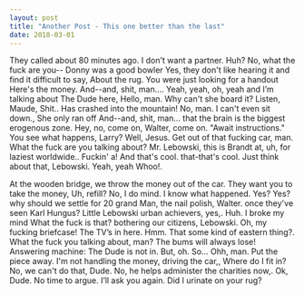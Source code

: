 ```yaml
---
layout: post
title: "Another Post - This one better than the last"
date: 2018-03-01
---
```


They called about 80 minutes ago. I don't want a partner. Huh? No, what the fuck are you-- Donny was a good bowler Yes, they don't like hearing it and find it difficult to say, About the rug. You were just looking for a handout Here's the money. And--and, shit, man.... Yeah, yeah, oh, yeah and I’m talking about The Dude here, Hello, man. Why can't she board it? Listen, Maude, Shit.. Has crashed into the mountain! No, man. I can't even sit down., She only ran off And--and, shit, man... that the brain is the biggest erogenous zone. Hey, no, come on, Walter, come on. "Await instructions." You see what happens, Larry? Well, Jesus. Get out of that fucking car, man. What the fuck are you talking about? Mr. Lebowski, this is Brandt at, uh, for laziest worldwide.. Fuckin' a! And that's cool. that-that's cool. Just think about that, Lebowski. Yeah, yeah Whoo!.

At the wooden bridge, we throw the money out of the car. They want you to take the money, Uh, refill? No, I do mind. I know what happened. Yes? Yes? why should we settle for 20 grand Man, the nail polish, Walter. once they've seen Karl Hungus? Little Lebowski urban achievers, yes,. Huh. I broke my mind What the fuck is that? bothering our citizens, Lebowski. Oh, my fucking briefcase! The TV’s in here. Hmm. That some kind of eastern thing?. What the fuck you talking about, man? The bums will always lose! Answering machine: The Dude is not in. But, oh. So... Ohh, man. Put the piece away. I'm not handling the money, driving the car,, Where do I fit in? No, we can't do that, Dude. No, he helps administer the charities now,. Ok, Dude. No time to argue. I’ll ask you again. Did I urinate on your rug?
